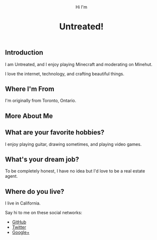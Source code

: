 <header class='masthead'>
  <p class='masthead-intro'>Hi I'm</p>
  <h1 class='masthead-heading'>Untreated!</h1>
</header>
<section class="introduction-section">
    <h1>Introduction</h1>
    <p>I am Untreated, and I enjoy playing Minecraft and moderating on Minehut.</p>
    <p>I love the internet, technology, and crafting beautiful things.</p>
</section>
<section class="location-section">
    <h1>Where I'm From</h1>
    <p>I'm originally from Toronto, Ontario. </p>
</section>
<section class="questions-section">
    <h1>More About Me</h1>
    <h2>What are your favorite hobbies?</h2>
    <p>I enjoy playing guitar, drawing sometimes, and playing video games. </p>
    <h2>What's your dream job?</h2>
    <p>To be completely honest, I have no idea but I'd love to be a real estate agent.</p>
    <h2>Where do you live?</h2>
    <p>I live in California.</p>
</section>

<footer class="content-footer">
    <p>Say hi to me on these social networks:</p>
    <ul class="social">
        <li><a class="css-is-deranged" href="_INSERT_GITHUB_URL_HERE_">GitHub</a></li>
        <li><a class="css-is-deranged" href="_INSERT_TWITTER_URL_HERE_">Twitter</a></li>
        <li><a class="css-is-deranged" href="_INSERT_GOOGLE+_URL_HERE_">Google+</a></li>
    </ul>
  
</footer>
